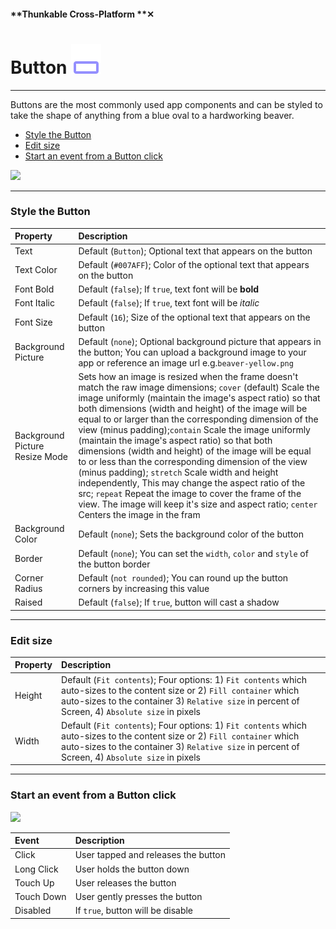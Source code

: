 #### **Thunkable Cross-Platform **✕

# Button ![](/assets/iOSviewIconButton.png)

---

Buttons are the most commonly used app components and can be styled to take the shape of anything from a blue oval to a hardworking beaver.

* [Style the Button](#style-the-button)
* [Edit size](#edit-size)
* [Start an event from a Button click](#start-an-event-from-a-button-click)

![](/assets/button-✕-fig-1.png)

---

### Style the Button

| Property | Description |
| :--- | :--- |
| Text | Default \(`Button`\); Optional text that appears on the button |
| Text Color | Default \(`#007AFF`\); Color of the optional text that appears on the button |
| Font Bold | Default \(`false`\); If `true`, text font will be **bold** |
| Font Italic | Default \(`false`\);  If `true`, text font will be _italic_ |
| Font Size | Default \(`16`\); Size of the optional text that appears on the button |
| Background Picture | Default \(`none`\); Optional background picture that appears in the button; You can upload a background image to your app or reference an image url e.g.`beaver-yellow.png` |
| Background Picture Resize Mode | Sets how an image is resized when the frame doesn't match the raw image dimensions; `cover` \(default\) Scale the image uniformly \(maintain the image's aspect ratio\) so that both dimensions \(width and height\) of the image will be equal to or larger than the corresponding dimension of the view \(minus padding\);`contain` Scale the image uniformly \(maintain the image's aspect ratio\) so that both dimensions \(width and height\) of the image will be equal to or less than the corresponding dimension of the view \(minus padding\); `stretch` Scale width and height independently, This may change the aspect ratio of the src; `repeat` Repeat the image to cover the frame of the view. The image will keep it's size and aspect ratio; `center` Centers the image in the fram |
| Background Color | Default \(`none`\); Sets the background color of the button |
| Border | Default \(`none`\); You can set the `width`, `color` and `style` of the button border |
| Corner Radius | Default \(`not rounded`\); You can round up the button corners by increasing this value |
| Raised | Default \(`false`\); If `true`, button will cast a shadow |

---

### Edit size

| Property | Description |
| :--- | :--- |
| Height | Default \(`Fit contents`\); Four options: 1\) `Fit contents` which auto-sizes to the content size or 2\) `Fill container` which auto-sizes to the container 3\) `Relative size` in percent of Screen, 4\) `Absolute size` in pixels |
| Width | Default \(`Fit contents`\); Four options: 1\) `Fit contents` which auto-sizes to the content size or 2\) `Fill container` which auto-sizes to the container 3\) `Relative size` in percent of Screen, 4\) `Absolute size` in pixels |

---

### Start an event from a Button click

![](/assets/button-✕-fig-2.png)

| Event | Description |
| :--- | :--- |
| Click | User tapped and releases the button |
| Long Click | User holds the button down |
| Touch Up | User releases the button |
| Touch Down | User gently presses the button |
| Disabled | If `true`, button will be disable |



